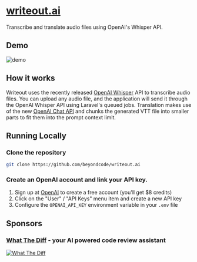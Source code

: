 # [writeout.ai](https://writeout.ai)

Transcribe and translate audio files using OpenAI's Whisper API.

## Demo

![demo](./docs/writeout-demo.gif)

## How it works

Writeout uses the recently released [OpenAI Whisper](https://platform.openai.com/docs/guides/speech-to-text) API to transcribe audio files.
You can upload any audio file, and the application will send it through the OpenAI Whisper API using Laravel's queued jobs.
Translation makes use of the new [OpenAI Chat API](https://platform.openai.com/docs/guides/code) and chunks the generated VTT file into smaller parts to fit them into 
the prompt context limit.

## Running Locally

### Clone the repository

```bash
git clone https://github.com/beyondcode/writeout.ai
```

### Create an OpenAI account and link your API key.

1. Sign up at [OpenAI](https://openai.com/) to create a free account (you'll get $8 credits)
2. Click on the "User" / "API Keys" menu item and create a new API key
3. Configure the `OPENAI_API_KEY` environment variable in your `.env` file

## Sponsors

### [What The Diff](https://whatthediff.ai/?ref=gh-writeout) - your AI powered code review assistant

[![What The Diff](https://whatthediff.ai/images/card.png)](https://whatthediff.ai/?ref=gh-writeout)
